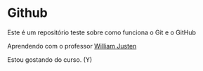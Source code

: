 # Github

Este é um repositório teste sobre como funciona o Git e o GitHub

Aprendendo com o professor [William Justen](http://williamjusten.com.br)

Estou gostando do curso. (Y)